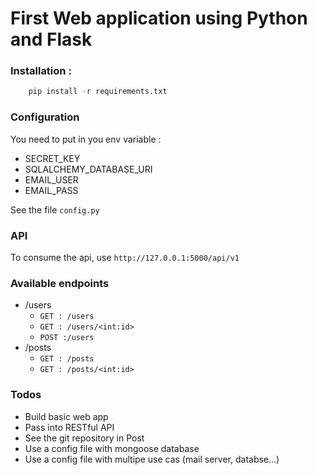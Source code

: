 # First Web application using Python and Flask

### Installation :
```python 
    pip install -r requirements.txt
```

### Configuration
You need to put in you env variable :
- SECRET_KEY
- SQLALCHEMY_DATABASE_URI
- EMAIL_USER
- EMAIL_PASS

See the file `config.py`

### API
To consume the api, use `http://127.0.0.1:5000/api/v1`

### Available endpoints
- /users
    - `GET : /users`
    - `GET : /users/<int:id>`
    - `POST :/users`
- /posts
    -  `GET : /posts`
    - `GET : /posts/<int:id>`

### Todos
- Build basic web app
- Pass into RESTful API
- See the git repository in Post
- Use a config file with mongoose database
- Use a config file with multipe use cas (mail server, databse...)